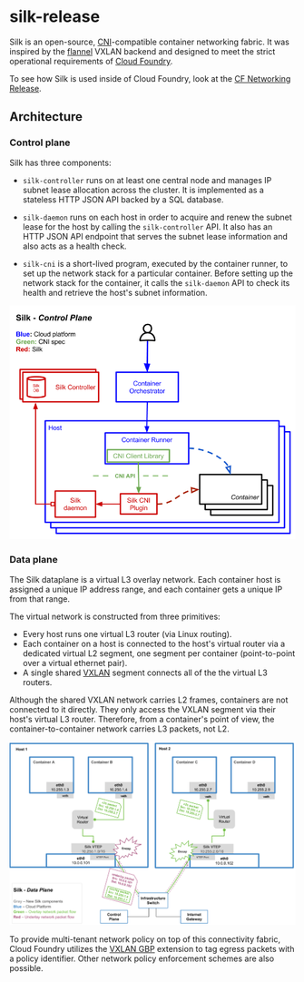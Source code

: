# silk-release

Silk is an open-source, [CNI](https://github.com/containernetworking/cni/)-compatible container networking fabric.
It was inspired by the [flannel](https://github.com/coreos/flannel) VXLAN backend and designed to meet the strict
operational requirements of [Cloud Foundry](https://cloudfoundry.org/platform/).

To see how Silk is used inside of Cloud Foundry, look at the [CF Networking Release](https://code.cloudfoundry.org/cf-networking-release).


## Architecture

### Control plane

Silk has three components:

- `silk-controller` runs on at least one central node and manages IP subnet lease allocation across the cluster.
   It is implemented as a stateless HTTP JSON API backed by a SQL database.

- `silk-daemon` runs on each host in order to acquire and renew the subnet lease for the host by calling the `silk-controller` API.  It also has an HTTP JSON API endpoint that serves the subnet lease information and also acts as a health check.

- `silk-cni` is a short-lived program, executed by the container runner, to set up the network stack for a particular container.  Before setting up the network stack for the container, it calls the `silk-daemon` API to check its health and retrieve the host's subnet information.

![](control-plane.png)


### Data plane

The Silk dataplane is a virtual L3 overlay network.  Each container host is assigned a unique IP address range,
and each container gets a unique IP from that range.

The virtual network is constructed from three primitives:
- Every host runs one virtual L3 router (via Linux routing).
- Each container on a host is connected to the host's virtual router via a dedicated virtual L2 segment, one segment per container (point-to-point over a virtual ethernet pair).
- A single shared [VXLAN](https://tools.ietf.org/html/rfc7348) segment connects all of the the virtual L3 routers.

Although the shared VXLAN network carries L2 frames, containers are not connected to it directly.  They only access the VXLAN segment via their host's virtual L3 router.  Therefore, from a container's point of view, the container-to-container network carries L3 packets, not L2.

![](data-plane.png)

To provide multi-tenant network policy on top of this connectivity fabric, Cloud Foundry utilizes the
[VXLAN GBP](https://tools.ietf.org/html/draft-smith-vxlan-group-policy-03#section-2.1) extension to tag
egress packets with a policy identifier.  Other network policy enforcement schemes are also possible.
